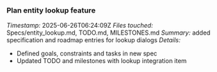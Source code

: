 ### Plan entity lookup feature
*Timestamp:* 2025-06-26T06:24:09Z
*Files touched:* Specs/entity_lookup.md, TODO.md, MILESTONES.md
*Summary:* added specification and roadmap entries for lookup dialogs
*Details:*
- Defined goals, constraints and tasks in new spec
- Updated TODO and milestones with lookup integration item
